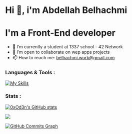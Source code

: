 <h1>Hi 👋, i'm Abdellah Belhachmi</h1>
<h1>I'm a Front-End developer</h1>

- 🔭 I’m currently a student at 1337 school - 42 Network
- 🤝 I’m open to collaborate on wep apps projects
- 📫 How to reach me: [belhachmi.work@gmail.com](mailto:belhachmi.work@gmail.com)

<!-- - 😄 Pronouns: ...
- ⚡ Fun fact: ...
- - 🌱 I’m currently learning ... 
- 🤔 I’m looking for help with ...
-->

<!-- <h3>Find me on</h3>
 -->


<h3>Languages & Tools :</h3>

[![My Skills](https://skillicons.dev/icons?i=c,cpp,html,css,js,ts,react,nextjs,xd,figma,ai,docker,git,bash,linux)](https://skillicons.dev)


<h3>Stats :</h3>

<a href="http://www.github.com/0xOd3n"><img src="https://github-readme-stats.vercel.app/api?username=0xOd3n&bg_color=262626&title_color=00c6cf&text_color=ffffff&show_icons=true&icon_color=00c6cf&border_color=ffffff" alt="0xOd3n's GitHub stats" /></a>

<a href="http://www.github.com/0xOd3n"><img src="https://github-readme-streak-stats.herokuapp.com/?user=0xOd3n&stroke=ffffff&background=262626&ring=00c6cf&fire=00c6cf&currStreakNum=ffffff&currStreakLabel=00c6cf&sideNums=00c6cf&sideLabels=00c6cf&dates=ffffff&hide_border=false" /></a>

<a href="http://www.github.com/0xOd3n"><img src="https://activity-graph.herokuapp.com/graph?username=0xOd3n&bg_color=262626&color=ffffff&line=0891b2&point=ffffff&area_color=1c1917&area=true&hide_border=true&custom_title=GitHub%20Commits%20Graph" alt="GitHub Commits Graph" /></a>
